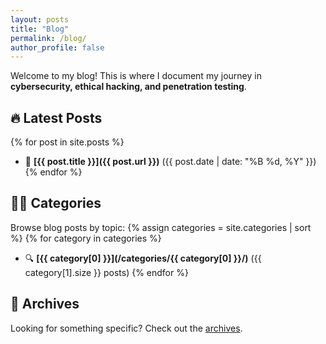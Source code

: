 ```yaml
---
layout: posts
title: "Blog"
permalink: /blog/
author_profile: false
---
```


Welcome to my blog! This is where I document my journey in **cybersecurity, ethical hacking, and penetration testing**.

## 🔥 Latest Posts
{% for post in site.posts %}
- 📌 **[{{ post.title }}]({{ post.url }})** ({{ post.date | date: "%B %d, %Y" }})
{% endfor %}

## 🏴‍☠️ Categories
Browse blog posts by topic:
{% assign categories = site.categories | sort %}
{% for category in categories %}
- 🔍 **[{{ category[0] }}](/categories/{{ category[0] }}/)** ({{ category[1].size }} posts)
{% endfor %}

## 📂 Archives
Looking for something specific? Check out the [archives](/year-archive/).

